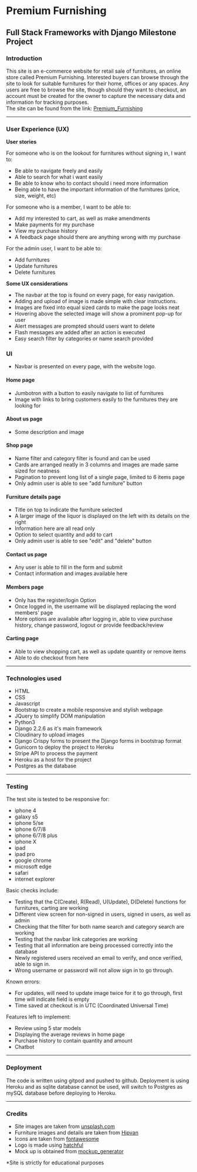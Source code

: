# Premium Furnishing
## Full Stack Frameworks with Django Milestone Project 
### **Introduction**
This site is an e-commerce website for retail sale of furnitures, an online store called Premium Furnishing. Interested buyers can browse through the site to look for suitable furnitures for their home, offices or any spaces. Any users are free to browse the site, though should they want to checkout, an account must be created for the owner to capture the necessary data and information for tracking purposes. 
<br>
The site can be found from the link: [Premium_Furnishing](https://ojhj-project4.herokuapp.com/home/)
***

### **User Experience (UX)**
**User stories** 

For someone who is on the lookout for furnitures without signing in, I want to:
- Be able to navigate freely and easily
- Able to search for what i want easily
- Be able to know who to contact should i need more information
- Being able to have the important information of the furnitures (price, size, weight, etc)

For someone who is a member, I want to be able to:
- Add my interested to cart, as well as make amendments
- Make payments for my purchase
- View my purchase history
- A feedback page should there are anything wrong with my purchase

For the admin user, I want to be able to:
- Add furnitures
- Update furnitures
- Delete furnitures

**Some UX considerations**
- The navbar at the top is found on every page, for easy navigation. 
- Adding and upload of image is made simple with clear instructions.
- Images are fixed into equal sized cards to make the page looks neat
- Hovering above the selected image will show a prominent pop-up for user
- Alert messages are prompted should users want to delete
- Flash messages are added after an action is executed
- Easy search filter by categories or name search provided

### **UI**
- Navbar is presented on every page, with the website logo. 
#### Home page
- Jumbotron with a button to easily navigate to list of furnitures
- Image with links to bring customers easily to the furnitures they are looking for
#### About us page
- Some description and image 
#### Shop page
- Name filter and category filter is found and can be used
- Cards are arranged neatly in 3 columns and images are made same sized for neatness
- Pagination to prevent long list of a single page, limited to 6 items page
- Only admin user is able to see "add furniture" button
#### Furniture details page
- Title on top to indicate the furniture selected
- A larger image of the liquor is displayed on the left with its details on the right
- Information here are all read only
- Option to select quantity and add to cart
- Only admin user is able to see "edit" and "delete" button
#### Contact us page
- Any user is able to fill in the form and submit 
- Contact information and images available here
#### Members page
- Only has the register/login Option
- Once logged in, the username will be displayed replacing the word members' page
- More options are available after logging in, able to view purchase history, change password, logout or provide feedback/review
#### Carting page
- Able to view shopping cart, as well as update quantity or remove items
- Able to do checkout from here
***
### **Technologies used**
- HTML
- CSS
- Javascript
- Bootstrap to create a mobile responsive and stylish webpage
- JQuery to simplify DOM manipulation
- Python3 
- Django 2.2.6 as it's main framework
- Cloudinary to upload images 
- Django Crispy forms to present the Django forms in bootstrap format
- Gunicorn to deploy the project to Heroku
- Stripe API to process the payment
- Heroku as a host for the project
- Postgres as the database
***
### **Testing**
The test site is tested to be responsive for:
- iphone 4
- galaxy s5
- iphone 5/se
- iphone 6/7/8
- iphone 6/7/8 plus
- iphone X
- ipad
- ipad pro
- google chrome
- microsoft edge
- safari
- internet explorer

Basic checks include:
- Testing that the C(Create), R(Read), U(Update), D(Delete) functions for furnitures, carting are working
- Different view screen for non-signed in users, signed in users, as well as admin
- Checking that the filter for both name search and category search are working
- Testing that the navbar link categories are working
- Testing that all information are being processed correctly into the database
- Newly registered users received an email to verify, and once verified, able to sign in.
- Wrong username or password will not allow sign in to go through.

Known errors:
- For updates, will need to update image twice for it to go through, first time will indicate field is empty
- Time saved at checkout is in UTC (Coordinated Universal Time)

Features left to implement:
- Review using 5 star models
- Displaying the average reviews in home page
- Purchase history to contain quantity and amount
- Chatbot
***
### **Deployment**
The code is written using gitpod and pushed to github. Deployment is using Heroku and as sqlite database cannot be used, will switch to Postgres as mySQL database before deploying to Heroku.
***
### **Credits**
- Site images are taken from [unsplash.com](https://unsplash.com/)
- Furniture images and details are taken from [Hipvan](https://www.hipvan.com/?gclid=Cj0KCQjwp4j6BRCRARIsAGq4yMGlnAMi_nxJ7CLLDS-2Aav2b2r_c0gF-QQa60iwtya3oCIQFSBmO6AaAvpkEALw_wcB)
- Icons are taken from [fontawesome](https://fontawesome.com/)
- Logo is made using [hatchful](https://hatchful.shopify.com/)
- Mock up is obtained from [mockup_generator](https://techsini.com/multi-mockup/index.php)

*Site is strictly for educational purposes
